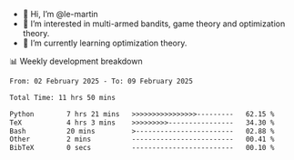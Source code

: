 - 👋 Hi, I’m @le-martin
- 👀 I’m interested in multi-armed bandits, game theory and optimization theory.
- 🌱 I’m currently learning optimization theory.
<!---- 💞️ I’m looking to collaborate on ...
- 📫 How to reach me ...-->

<!---
Tutorial for using WakaTime stats in GitHub profile: https://github.com/athul/waka-readme
-->

📊 Weekly development breakdown
<!--START_SECTION:waka-->

```txt
From: 02 February 2025 - To: 09 February 2025

Total Time: 11 hrs 50 mins

Python        7 hrs 21 mins   >>>>>>>>>>>>>>>>---------   62.15 %
TeX           4 hrs 3 mins    >>>>>>>>>----------------   34.30 %
Bash          20 mins         >------------------------   02.88 %
Other         2 mins          -------------------------   00.41 %
BibTeX        0 secs          -------------------------   00.10 %
```

<!--END_SECTION:waka-->

<!---
le-martin/le-martin is a ✨ special ✨ repository because its `README.md` (this file) appears on your GitHub profile.
You can click the Preview link to take a look at your changes.
--->
